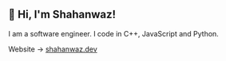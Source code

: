 ## 👋 Hi, I'm Shahanwaz!

I am a software engineer. I code in C++, JavaScript and Python. 

Website -> [shahanwaz.dev](https://shahanwaz.dev/)
